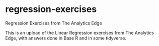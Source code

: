 # regression-exercises
 Regression Exercises from The Analytics Edge

This is an upload of the Linear Regression exercises from The Analytics Edge, with answers done in Base R and in some tidyverse.
